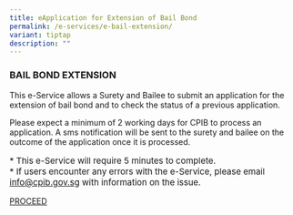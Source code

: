 ```yaml
---
title: eApplication for Extension of Bail Bond
permalink: /e-services/e-bail-extension/
variant: tiptap
description: ""
---
```

### **BAIL BOND EXTENSION**

This e-Service allows a Surety and Bailee to submit an application for the extension of bail bond and to check the status of a previous application.

Please expect a minimum of 2 working days for CPIB to process an application. A sms notification will be sent to the surety and bailee on the outcome of the application once it is processed.

<p style="font-size:15px">
* This e-Service will require 5 minutes to complete.<br>
* If users encounter any errors with the e-Service, please email <a href="mailto: info@cpib.gov.sg">info@cpib.gov.sg</a> with information on the issue.
</p>

<a class="button_special" href="https://bail.cpib.gov.sg">PROCEED</a>